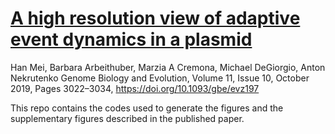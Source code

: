 # [A high resolution view of adaptive event dynamics in a plasmid](https://doi.org/10.1093/gbe/evz197)
Han Mei, Barbara Arbeithuber, Marzia A Cremona, Michael DeGiorgio, Anton Nekrutenko
Genome Biology and Evolution, Volume 11, Issue 10, October 2019, Pages 3022–3034, https://doi.org/10.1093/gbe/evz197

This repo contains the codes used to generate the figures and the supplementary figures described in the published paper. 
